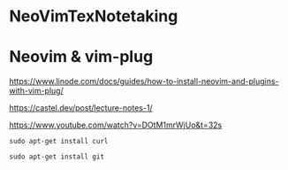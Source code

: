 # NeoVimTexNotetaking

# Neovim & vim-plug
https://www.linode.com/docs/guides/how-to-install-neovim-and-plugins-with-vim-plug/

https://castel.dev/post/lecture-notes-1/

https://www.youtube.com/watch?v=DOtM1mrWjUo&t=32s

```
sudo apt-get install curl
```

```
sudo apt-get install git
```